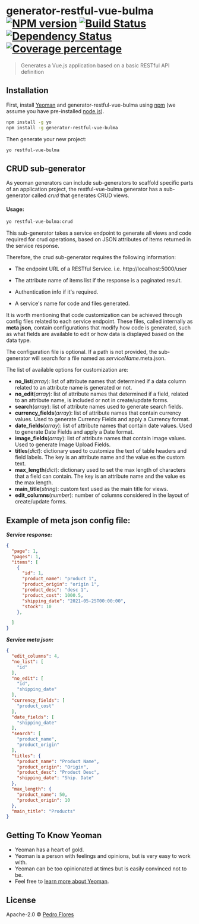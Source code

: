# generator-restful-vue-bulma [![NPM version][npm-image]][npm-url] [![Build Status][travis-image]][travis-url] [![Dependency Status][daviddm-image]][daviddm-url] [![Coverage percentage][coveralls-image]][coveralls-url]
> Generates a Vue.js application based on a basic RESTful API definition

## Installation

First, install [Yeoman](http://yeoman.io) and generator-restful-vue-bulma using [npm](https://www.npmjs.com/) (we assume you have pre-installed [node.js](https://nodejs.org/)).

```bash
npm install -g yo
npm install -g generator-restful-vue-bulma
```

Then generate your new project:

```bash
yo restful-vue-bulma
```

## CRUD sub-generator

As yeoman generators can include sub-generators to scaffold specific parts of an application project, the restful-vue-bulma generator has a sub-generator called _crud_ that generates CRUD views.

#### Usage:

```bash
yo restful-vue-bulma:crud
```

This sub-generator takes a service endpoint to generate all views and code required for crud operations, based on JSON attributes of items returned in the service response.

Therefore, the crud sub-generator requires the following information:

- The endpoint URL of a RESTful Service. i.e. http://localhost:5000/user

- The attribute name of items list if the response is a paginated result.

- Authentication info if it's required.

- A service's name for code and files generated.

  

It is worth mentioning that code customization can be achieved through config files related to each service endpoint. These files, called internally as **meta json**, contain configurations that modify how code is generated, such as what fields are available to edit or how data is displayed based on the data type. 

The configuration file is optional. If a path is not provided, the sub-generator will search for a file named as _serviceName_.meta.json.

The list of available options for customization are:

- **no_list**(*array*): list of attribute names that determined if a data column related to an attribute name is generated or not.
- **no_edit**(*array*):  list of attribute names that determined if a field, related to an attribute name, is included or not in create/update forms.
- **search**(*array*): list of attribute names used to generate search fields.
- **currency_fields**(*array*):  list of attribute names that contain currency values. Used to generate Currency Fields and apply a Currency format.
- **date_fields**(*array*): list of attribute names that contain date values. Used to generate Date Fields and apply a Date format. 
- **image_fields**(*array*): list of attribute names that contain image values. Used to generate Image Upload Fields.
- **titles**(*dict*): dictionary used to customize the text of table headers and field labels. The key is an attribute name and the value es the custom text.
- **max_length**(*dict*): dictionary used to set the max length of characters that a field can contain. The key is an attribute name and the value es the max length.
- **main_title**(*string*): custom text used as the main title for views.
- **edit_columns**(*number*): number of columns considered in the layout of create/update forms.



## Example of meta json config file:

***Service response:*** 

```json
{
  "page": 1,
  "pages": 1,
  "items": [
    {
      "id": 1,
      "product_name": "product 1",
      "product_origin": "origin 1",
      "product_desc": "desc 1",
      "product_cost": 1000.5,
      "shipping_date": "2021-05-25T00:00:00",
      "stock": 10
    },

  ]
}
```



***Service meta json:***

```json
{
  "edit_columns": 4,
  "no_list": [
    "id"
  ],
  "no_edit": [
    "id",
    "shipping_date"
  ],
  "currency_fields": [
    "product_cost"
  ],
  "date_fields": [
    "shipping_date"
  ],
  "search": [
    "product_name",
    "product_origin"
  ],
  "titles": {
    "product_name": "Product Name",
    "product_origin": "Origin",
    "product_desc": "Product Desc",
    "shipping_date": "Ship. Date"
  },
  "max_length": {
    "product_name": 50,
    "product_origin": 10
  },
  "main_title": "Products"
}
```


## Getting To Know Yeoman

 * Yeoman has a heart of gold.
 * Yeoman is a person with feelings and opinions, but is very easy to work with.
 * Yeoman can be too opinionated at times but is easily convinced not to be.
 * Feel free to [learn more about Yeoman](http://yeoman.io/).

## License

Apache-2.0 © [Pedro Flores]()


[npm-image]: https://badge.fury.io/js/generator-restful-vue-bulma.svg
[npm-url]: https://npmjs.org/package/generator-restful-vue-bulma
[travis-image]: https://travis-ci.org/neowinx/generator-restful-vue-bulma.svg?branch=master
[travis-url]: https://travis-ci.org/neowinx/generator-restful-vue-bulma
[daviddm-image]: https://david-dm.org/neowinx/generator-restful-vue-bulma.svg?theme=shields.io
[daviddm-url]: https://david-dm.org/neowinx/generator-restful-vue-bulma
[coveralls-image]: https://coveralls.io/repos/neowinx/generator-restful-vue-bulma/badge.svg
[coveralls-url]: https://coveralls.io/r/neowinx/generator-restful-vue-bulma
